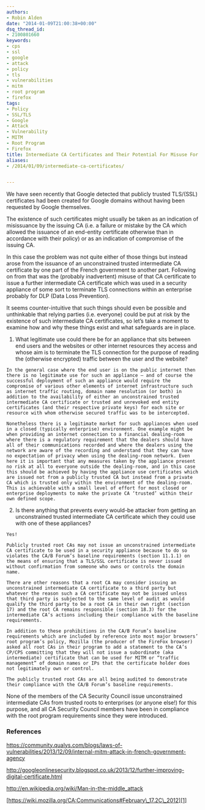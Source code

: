 ```yaml
---
authors:
- Robin Alden
date: "2014-01-09T21:00:38+00:00"
dsq_thread_id:
- 2100801660
keywords:
- cps
- ssl
- google
- attack
- policy
- tls
- vulnerabilities
- mitm
- root program
- firefox
tags:
- Policy
- SSL/TLS
- Google
- Attack
- Vulnerability
- MITM
- Root Program
- Firefox
title: Intermediate CA Certificates and Their Potential For Misuse For Man-In-The-Middle Attacks
aliases:
- /2014/01/09/intermediate-ca-certificates/


---
```

We have seen recently that Google detected that publicly trusted TLS/(SSL) certificates had been created for Google domains without having been requested by Google themselves.

The existence of such certificates might usually be taken as an indication of misissuance by the issuing CA (i.e. a failure or mistake by the CA which allowed the issuance of an end-entity certificate otherwise than in accordance with their policy) or as an indication of compromise of the issuing CA.

In this case the problem was not quite either of those things but instead arose from the issuance of an unconstrained trusted intermediate CA certificate by one part of the French government to another part. Following on from that was the (probably inadvertent) misuse of that CA certificate to issue a further intermediate CA certificate which was used in a security appliance of some sort to terminate TLS connections within an enterprise probably for DLP (Data Loss Prevention).

It seems counter-intuitive that such things should even be possible and unthinkable that relying parties (i.e. everyone) could be put at risk by the existence of such intermediate CA certificates, so let’s take a moment to examine how and why these things exist and what safeguards are in place.

  1. What legitimate use could there be for an appliance that sits between end users and the websites or other internet resources they access and whose aim is to terminate the TLS connection for the purpose of reading the (otherwise encrypted) traffic between the user and the website?
    
    In the general case where the end user is on the public internet then there is no legitimate use for such an appliance – and of course the successful deployment of such an appliance would require the compromise of various other elements of internet infrastructure such as internet traffic routing, domain name resolution (or both) in addition to the availability of either an unconstrained trusted intermediate CA certificate or trusted and unrevoked end entity certificates (and their respective private keys) for each site or resource with whom otherwise secured traffic was to be intercepted.
    
    Nonetheless there is a legitimate market for such appliances when used in a closed (typically enterprise) environment. One example might be when providing an internet connection to a financial dealing-room where there is a regulatory requirement that the dealers should have all of their communications recorded and where the dealers using the network are aware of the recording and understand that they can have no expectation of privacy when using the dealing-room network. Even here it is important that any measures taken by the appliance present no risk at all to everyone outside the dealing-room, and in this case this should be achieved by having the appliance use certificates which are issued not from a publicly trusted CA but instead from a private CA which is trusted only within the environment of the dealing-room. This is achievable with a small level of effort for most closed or enterprise deployments to make the private CA ‘trusted’ within their own defined scope.

  2. Is there anything that prevents every would-be attacker from getting an unconstrained trusted intermediate CA certificate which they could use with one of these appliances?
    
    Yes!
    
    Publicly trusted root CAs may not issue an unconstrained intermediate CA certificate to be used in a security appliance because to do so violates the CA/B Forum’s baseline requirements (section 11.1.1) on the means of ensuring that a TLS/SSL certificate is never issued without confirmation from someone who owns or controls the domain name.
    
    There are other reasons that a root CA may consider issuing an unconstrained intermediate CA certificate to a third party but whatever the reason such a CA certificate may not be issued unless that third party is subjected to the same level of audit as would qualify the third party to be a root CA in their own right (section 17) and the root CA remains responsible (section 18.3) for the intermediate CA’s actions including their compliance with the baseline requirements.
    
    In addition to these prohibitions in the CA/B Forum’s baseline requirements which are included by reference into most major browsers’ root program’s policy, Mozilla (the producer of the FireFox browser) asked all root CAs in their program to add a statement to the CA’s CP/CPS committing that they will not issue a subordinate (aka intermediate) certificate that can be used for MITM or “traffic management” of domain names or IPs that the certificate holder does not legitimately own or control.
    
    The publicly trusted root CAs are all being audited to demonstrate their compliance with the CA/B Forum’s baseline requirements.

None of the members of the CA Security Council issue unconstrained intermediate CAs from trusted roots to enterprises (or anyone else!) for this purpose, and all CA Security Council members have been in compliance with the root program requirements since they were introduced.

### References

<https://community.qualys.com/blogs/laws-of-vulnerabilities/2013/12/09/internal-mitm-attack-in-french-government-agency>

<http://googleonlinesecurity.blogspot.co.uk/2013/12/further-improving-digital-certificate.html>

<http://en.wikipedia.org/wiki/Man-in-the-middle_attack>

[https://wiki.mozilla.org/CA:Communications#February\_17.2C\_2012][1]

 [1]: https://wiki.mozilla.org/CA:Communications#February_17.2C_2012
